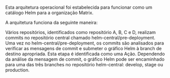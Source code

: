Esta arquitetura operacional foi estabelecida para funcionar como um catálogo Helm para a organização Matrix.

A arquitetura funciona da seguinte maneira:

Vários repositórios, identificados como repositório A, B, C e D, realizam commits no repositório central chamado helm-central/pre-deployment.
Uma vez no helm-central/pre-deployment, os commits são analisados para verificar as mensagens de commit e submeter o gráfico Helm à branch de destino apropriada. Esta etapa é identificada como uma Ação.
Dependendo da análise da mensagem de commit, o gráfico Helm pode ser encaminhado para uma das três branches no repositório helm-central: develop, stage ou production.